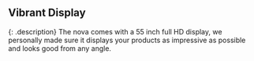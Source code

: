 <h2>Vibrant Display</h2>

{: .description}
The nova comes with a 55 inch full HD display, we personally made sure it displays your products as impressive as possible and looks good from any angle.
